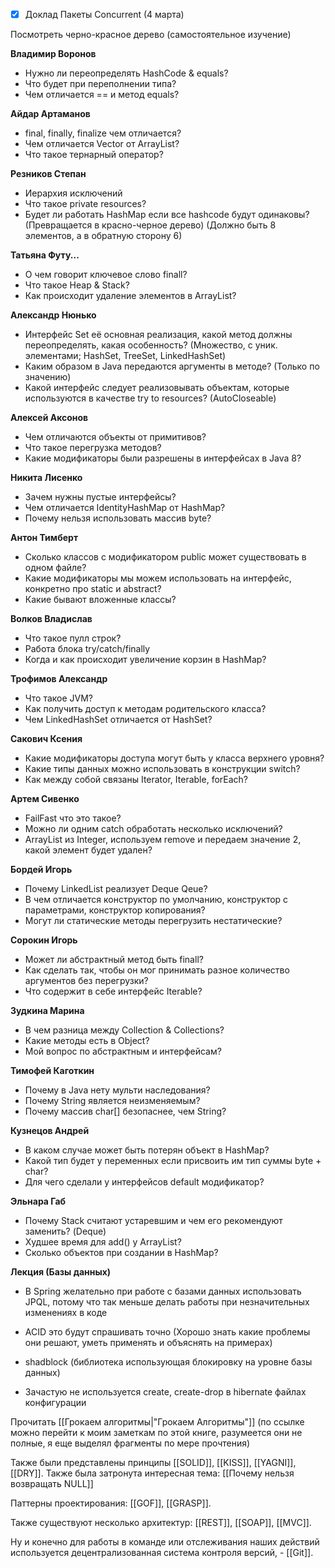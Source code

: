 
- [x] Доклад Пакеты Concurrent (4 марта)

Посмотреть черно-красное дерево (самостоятельное изучение)

__Владимир Воронов__
- Нужно ли переопределять HashCode & equals?
- Что будет при переполнении типа?
- Чем отличается == и метод equals?

__Айдар Артаманов__
- final, finally, finalize чем отличается?
- Чем отличается Vector от ArrayList?
- Что такое тернарный оператор?

__Резников Степан__
- Иерархия исключений
- Что такое private resources?
- Будет ли работать HashMap если все hashcode будут одинаковы? (Превращается в красно-черное дерево) (Должно быть 8 элементов, а в обратную сторону 6)

__Татьяна Футу...__
- О чем говорит ключевое слово finall?
- Что такое Heap & Stack?
- Как происходит удаление элементов в ArrayList?

__Александр Нюнько__
- Интерфейс Set её основная реализация, какой метод должны переопределять, какая особенность? (Множество, с уник. элементами; HashSet, TreeSet, LinkedHashSet)
- Каким образом в Java передаются аргументы в методе? (Только по значению)
- Какой интерфейс следует реализовывать объектам, которые используются в качестве try to resources? (AutoCloseable)

__Алексей Аксонов__
- Чем отличаются объекты от примитивов?
- Что такое перегрузка методов?
- Какие модификаторы были разрешены в интерфейсах в Java 8?

__Никита Лисенко__
- Зачем нужны пустые интерфейсы?
- Чем отличается IdentityHashMap от HashMap?
- Почему нельзя использовать массив byte?

__Антон Тимберт__
- Сколько классов с модификатором public может существовать в одном файле?
- Какие модификаторы мы можем использовать на интерфейс, конкретно про static и abstract?
- Какие бывают вложенные классы?

__Волков Владислав__
- Что такое пулл строк?
- Работа блока try/catch/finally
- Когда и как происходит увеличение корзин в HashMap?

__Трофимов Александр__
- Что такое JVM?
- Как получить доступ к методам родительского класса?
- Чем LinkedHashSet отличается от HashSet?

__Сакович Ксения__
- Какие модификаторы доступа могут быть у класса верхнего уровня?
- Какие типы данных можно использовать в конструкции switch?
- Как между собой связаны Iterator, Iterable, forEach?

__Артем Сивенко__
- FailFast что это такое?
- Можно ли одним catch обработать несколько исключений?
- ArrayList из Integer, используем remove и передаем значение 2, какой элемент будет удален?

__Бордей Игорь__
- Почему LinkedList реализует Deque Qeue?
- В чем отличается конструктор по умолчанию, конструктор с параметрами, конструктор копирования?
- Могут ли статические методы перегрузить нестатические?

__Сорокин Игорь__
- Может ли абстрактный метод быть finall?
- Как сделать так, чтобы он мог принимать разное количество аргументов без перегрузки?
- Что содержит в себе интерфейс Iterable?

__Зудкина Марина__
- В чем разница между Collection & Collections?
- Какие методы есть в Object?
- Мой вопрос по абстрактным и интерфейсам?

__Тимофей Каготкин__
- Почему в Java нету мульти наследования?
- Почему String является неизменяемым?
- Почему массив char[] безопаснее, чем String?

__Кузнецов Андрей__
- В каком случае может быть потерян объект в HashMap?
- Какой тип будет у переменных если присвоить им тип суммы byte + char?
- Для чего сделали у интерфейсов default модификатор?

__Эльнара Габ__
- Почему Stack считают устаревшим и чем его рекомендуют заменить? (Deque)
- Худшее время для add() у ArrayList?
- Сколько объектов при создании в HashMap?

**Лекция (Базы данных)**
- В Spring желательно при работе с базами данных использовать JPQL, потому что так меньше делать работы при незначительных изменениях в коде

- ACID это будут спрашивать точно (Хорошо знать какие проблемы они решают, уметь применять и объяснять на примерах)

- shadblock (библиотека использующая блокировку на уровне базы данных)

- Зачастую не используется create, create-drop в hibernate файлах конфигурации

Прочитать [[Грокаем алгоритмы|"Грокаем Алгоритмы"]] (по ссылке можно перейти к моим заметкам по этой книге, разумеется они не полные, я еще выделял фрагменты по мере прочтения)

Также были представлены принципы [[SOLID]], [[KISS]], [[YAGNI]], [[DRY]]. Также была затронута интересная тема: [[Почему нельзя возвращать NULL]]

Паттерны проектирования: [[GOF]], [[GRASP]].

Также существуют несколько архитектур: [[REST]], [[SOAP]], [[MVC]].

Ну и конечно для работы в команде или отслеживания наших действий используется децентрализованная система контроля версий, - [[Git]].

